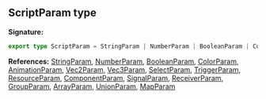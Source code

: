 
## ScriptParam type

**Signature:**

```typescript
export type ScriptParam = StringParam | NumberParam | BooleanParam | ColorParam | AnimationParam | Vec2Param | Vec3Param | SelectParam | TriggerParam | ResourceParam | ComponentParam | SignalParam | ReceiverParam | GroupParam | ArrayParam | UnionParam | MapParam;
```
**References:** [StringParam](/reference/stringparam.md)<!-- -->, [NumberParam](/reference/numberparam.md)<!-- -->, [BooleanParam](/reference/booleanparam.md)<!-- -->, [ColorParam](/reference/colorparam.md)<!-- -->, [AnimationParam](/reference/animationparam.md)<!-- -->, [Vec2Param](/reference/vec2param.md)<!-- -->, [Vec3Param](/reference/vec3param.md)<!-- -->, [SelectParam](/reference/selectparam.md)<!-- -->, [TriggerParam](/reference/triggerparam.md)<!-- -->, [ResourceParam](/reference/resourceparam.md)<!-- -->, [ComponentParam](/reference/componentparam.md)<!-- -->, [SignalParam](/reference/signalparam.md)<!-- -->, [ReceiverParam](/reference/receiverparam.md)<!-- -->, [GroupParam](/reference/groupparam.md)<!-- -->, [ArrayParam](/reference/arrayparam.md)<!-- -->, [UnionParam](/reference/unionparam.md)<!-- -->, [MapParam](/reference/mapparam.md)

